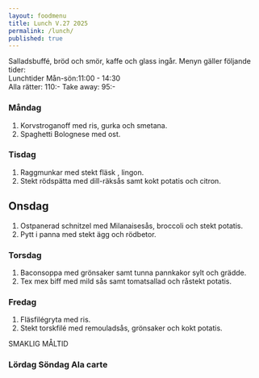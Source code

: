 ```yaml
---
layout: foodmenu
title: Lunch V.27 2025
permalink: /lunch/
published: true
---
```

Salladsbuffé, bröd och smör, kaffe och glass ingår.
Menyn gäller följande tider:  
Lunchtider  Mån-sön:11:00 - 14:30  
Alla rätter: 110:- Take away: 95:-
                                
### Måndag

1. Korvstroganoff med ris, gurka och smetana.
2. Spaghetti Bolognese med ost.

### Tisdag

1. Raggmunkar med stekt fläsk , lingon.
2. Stekt rödspätta med dill-räksås samt kokt potatis och citron.

## Onsdag
1. Ostpanerad schnitzel med Milanaisesås, broccoli och stekt potatis. 
2. Pytt i panna med stekt ägg och rödbetor. 

### Torsdag

1. Baconsoppa med grönsaker samt tunna pannkakor sylt och grädde. 
2. Tex mex biff med mild sås samt tomatsallad och råstekt potatis.

### Fredag  

1. Fläsfilégryta med ris.
2. Stekt torskfilé med remouladsås, grönsaker och kokt potatis.

SMAKLIG MÅLTID  

### Lördag Söndag Ala carte





    
       
    

   
    
   
     
